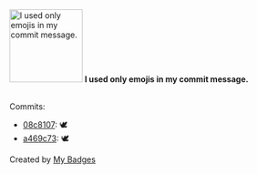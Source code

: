 <img src="https://my-badges.github.io/my-badges/emoji-only-commit.png" alt="I used only emojis in my commit message." title="I used only emojis in my commit message." width="128">
<strong>I used only emojis in my commit message.</strong>
<br><br>

Commits:

- <a href="https://github.com/n3rada/DirtyPipe/commit/08c8107b70d11a608c3755af04a5729a9f36cb3a">08c8107</a>: 🕊️
- <a href="https://github.com/n3rada/Invoke-KeePassBackup/commit/a469c7352e00ccdbb618523a1f64fbbabe8f1f6c">a469c73</a>: 🕊️


Created by <a href="https://github.com/my-badges/my-badges">My Badges</a>
